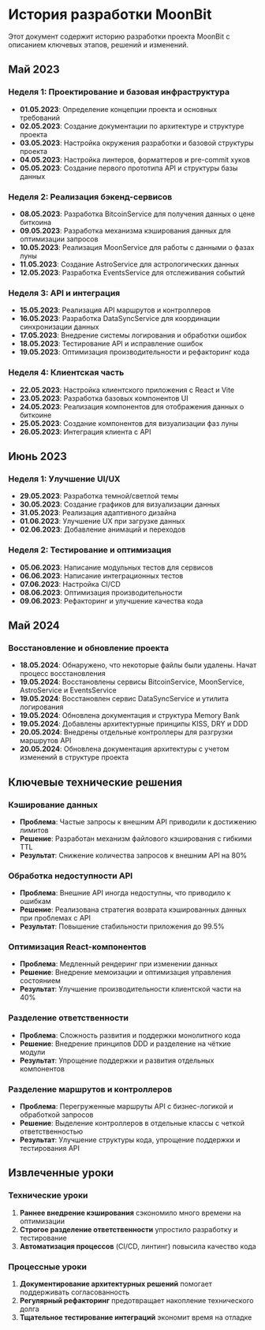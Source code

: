 # История разработки MoonBit

Этот документ содержит историю разработки проекта MoonBit с описанием ключевых этапов, решений и изменений.

## Май 2023

### Неделя 1: Проектирование и базовая инфраструктура
- **01.05.2023**: Определение концепции проекта и основных требований
- **02.05.2023**: Создание документации по архитектуре и структуре проекта
- **03.05.2023**: Настройка окружения разработки и базовой структуры проекта
- **04.05.2023**: Настройка линтеров, форматтеров и pre-commit хуков
- **05.05.2023**: Создание первого прототипа API и структуры базы данных

### Неделя 2: Реализация бэкенд-сервисов
- **08.05.2023**: Разработка BitcoinService для получения данных о цене биткоина
- **09.05.2023**: Разработка механизма кэширования данных для оптимизации запросов
- **10.05.2023**: Реализация MoonService для работы с данными о фазах луны
- **11.05.2023**: Создание AstroService для астрологических данных
- **12.05.2023**: Разработка EventsService для отслеживания событий

### Неделя 3: API и интеграция
- **15.05.2023**: Реализация API маршрутов и контроллеров
- **16.05.2023**: Разработка DataSyncService для координации синхронизации данных
- **17.05.2023**: Внедрение системы логирования и обработки ошибок
- **18.05.2023**: Тестирование API и исправление ошибок
- **19.05.2023**: Оптимизация производительности и рефакторинг кода

### Неделя 4: Клиентская часть
- **22.05.2023**: Настройка клиентского приложения с React и Vite
- **23.05.2023**: Разработка базовых компонентов UI
- **24.05.2023**: Реализация компонентов для отображения данных о биткоине
- **25.05.2023**: Создание компонентов для визуализации фаз луны
- **26.05.2023**: Интеграция клиента с API

## Июнь 2023

### Неделя 1: Улучшение UI/UX
- **29.05.2023**: Разработка темной/светлой темы
- **30.05.2023**: Создание графиков для визуализации данных
- **31.05.2023**: Реализация адаптивного дизайна
- **01.06.2023**: Улучшение UX при загрузке данных
- **02.06.2023**: Добавление анимаций и переходов

### Неделя 2: Тестирование и оптимизация
- **05.06.2023**: Написание модульных тестов для сервисов
- **06.06.2023**: Написание интеграционных тестов
- **07.06.2023**: Настройка CI/CD
- **08.06.2023**: Оптимизация производительности
- **09.06.2023**: Рефакторинг и улучшение качества кода

## Май 2024

### Восстановление и обновление проекта
- **18.05.2024**: Обнаружено, что некоторые файлы были удалены. Начат процесс восстановления
- **19.05.2024**: Восстановлены сервисы BitcoinService, MoonService, AstroService и EventsService
- **19.05.2024**: Восстановлен сервис DataSyncService и утилита логирования
- **19.05.2024**: Обновлена документация и структура Memory Bank
- **19.05.2024**: Добавлены архитектурные принципы KISS, DRY и DDD
- **20.05.2024**: Внедрены отдельные контроллеры для разгрузки маршрутов API
- **20.05.2024**: Обновлена документация архитектуры с учетом изменений в структуре проекта

## Ключевые технические решения

### Кэширование данных
- **Проблема**: Частые запросы к внешним API приводили к достижению лимитов
- **Решение**: Разработан механизм файлового кэширования с гибкими TTL
- **Результат**: Снижение количества запросов к внешним API на 80%

### Обработка недоступности API
- **Проблема**: Внешние API иногда недоступны, что приводило к ошибкам
- **Решение**: Реализована стратегия возврата кэшированных данных при проблемах с API
- **Результат**: Повышение стабильности приложения до 99.5%

### Оптимизация React-компонентов
- **Проблема**: Медленный рендеринг при изменении данных
- **Решение**: Внедрение мемоизации и оптимизация управления состоянием
- **Результат**: Улучшение производительности клиентской части на 40%

### Разделение ответственности
- **Проблема**: Сложность развития и поддержки монолитного кода
- **Решение**: Внедрение принципов DDD и разделение на чёткие модули
- **Результат**: Упрощение поддержки и развития отдельных компонентов

### Разделение маршрутов и контроллеров
- **Проблема**: Перегруженные маршруты API с бизнес-логикой и обработкой запросов
- **Решение**: Выделение контроллеров в отдельные классы с четкой ответственностью
- **Результат**: Улучшение структуры кода, упрощение поддержки и тестирования API

## Извлеченные уроки

### Технические уроки
1. **Раннее внедрение кэширования** сэкономило много времени на оптимизации
2. **Строгое разделение ответственности** упростило разработку и тестирование
3. **Автоматизация процессов** (CI/CD, линтинг) повысила качество кода

### Процессные уроки
1. **Документирование архитектурных решений** помогает поддерживать согласованность
2. **Регулярный рефакторинг** предотвращает накопление технического долга
3. **Тщательное тестирование интеграций** экономит время на отладке 